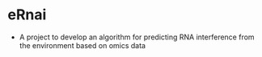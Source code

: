# eRnai

- A project to develop an algorithm for predicting RNA interference from the environment based on omics data
